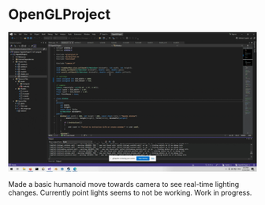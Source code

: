 # OpenGLProject

![](https://github.com/mastervel/Basic3DRenderer/blob/master/3d_render.gif)

Made a basic humanoid move towards camera to see real-time lighting changes. Currently point lights seems to not be working. Work in progress. 
